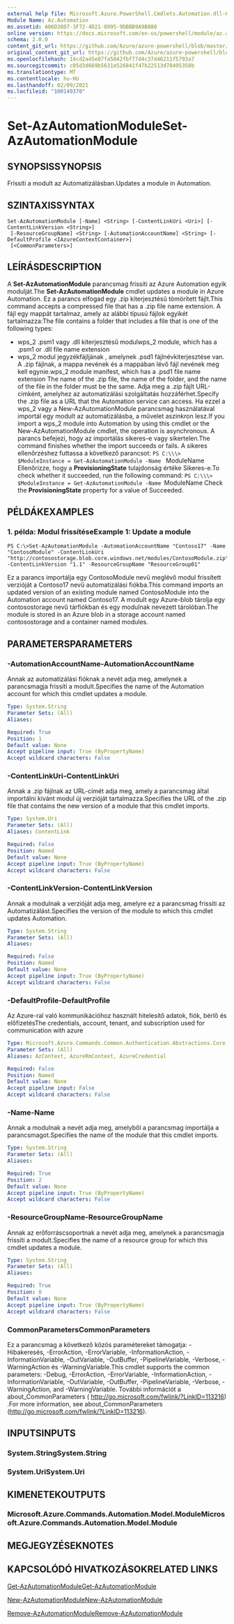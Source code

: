 ```yaml
---
external help file: Microsoft.Azure.PowerShell.Cmdlets.Automation.dll-Help.xml
Module Name: Az.Automation
ms.assetid: A06D36D7-3F72-4D21-8995-9DBBB9A9B880
online version: https://docs.microsoft.com/en-us/powershell/module/az.automation/set-azautomationmodule
schema: 2.0.0
content_git_url: https://github.com/Azure/azure-powershell/blob/master/src/Automation/Automation/help/Set-AzAutomationModule.md
original_content_git_url: https://github.com/Azure/azure-powershell/blob/master/src/Automation/Automation/help/Set-AzAutomationModule.md
ms.openlocfilehash: 14cd2a45e87fa5042fbf77d4c37d46211f5793a7
ms.sourcegitcommit: c05d3d669b5631e526841f47b22513d78495350b
ms.translationtype: MT
ms.contentlocale: hu-HU
ms.lasthandoff: 02/09/2021
ms.locfileid: "100149370"
---
```

# <span data-ttu-id="9fcaa-101">Set-AzAutomationModule</span><span class="sxs-lookup"><span data-stu-id="9fcaa-101">Set-AzAutomationModule</span></span>

## <span data-ttu-id="9fcaa-102">SYNOPSIS</span><span class="sxs-lookup"><span data-stu-id="9fcaa-102">SYNOPSIS</span></span>
<span data-ttu-id="9fcaa-103">Frissíti a modult az Automatizálásban.</span><span class="sxs-lookup"><span data-stu-id="9fcaa-103">Updates a module in Automation.</span></span>

## <span data-ttu-id="9fcaa-104">SZINTAXIS</span><span class="sxs-lookup"><span data-stu-id="9fcaa-104">SYNTAX</span></span>

```
Set-AzAutomationModule [-Name] <String> [-ContentLinkUri <Uri>] [-ContentLinkVersion <String>]
 [-ResourceGroupName] <String> [-AutomationAccountName] <String> [-DefaultProfile <IAzureContextContainer>]
 [<CommonParameters>]
```

## <span data-ttu-id="9fcaa-105">LEÍRÁS</span><span class="sxs-lookup"><span data-stu-id="9fcaa-105">DESCRIPTION</span></span>
<span data-ttu-id="9fcaa-106">A **Set-AzAutomationModule** parancsmag frissíti az Azure Automation egyik modulját.</span><span class="sxs-lookup"><span data-stu-id="9fcaa-106">The **Set-AzAutomationModule** cmdlet updates a module in Azure Automation.</span></span>
<span data-ttu-id="9fcaa-107">Ez a parancs elfogad egy .zip kiterjesztésű tömörített fájlt.</span><span class="sxs-lookup"><span data-stu-id="9fcaa-107">This command accepts a compressed file that has a .zip file name extension.</span></span>
<span data-ttu-id="9fcaa-108">A fájl egy mappát tartalmaz, amely az alábbi típusú fájlok egyikét tartalmazza:</span><span class="sxs-lookup"><span data-stu-id="9fcaa-108">The file contains a folder that includes a file that is one of the following types:</span></span> 
- <span data-ttu-id="9fcaa-109">wps_2 .psm1 vagy .dll kiterjesztésű modul</span><span class="sxs-lookup"><span data-stu-id="9fcaa-109">wps_2 module, which has a .psm1 or .dll file name extension</span></span> 
- <span data-ttu-id="9fcaa-110">wps_2 modul jegyzékfájljának , amelynek .psd1 fájlnévkiterjesztése van. A .zip fájlnak, a mappa nevének és a mappában lévő fájl nevének meg kell egynie.</span><span class="sxs-lookup"><span data-stu-id="9fcaa-110">wps_2 module manifest, which has a .psd1 file name extension The name of the .zip file, the name of the folder, and the name of the file in the folder must be the same.</span></span>
<span data-ttu-id="9fcaa-111">Adja meg a .zip fájlt URL-címként, amelyhez az automatizálási szolgáltatás hozzáférhet.</span><span class="sxs-lookup"><span data-stu-id="9fcaa-111">Specify the .zip file as a URL that the Automation service can access.</span></span>
<span data-ttu-id="9fcaa-112">Ha ezzel a wps_2 vagy a New-AzAutomationModule parancsmag használatával importál egy modult az automatizálásba, a művelet aszinkron lesz.</span><span class="sxs-lookup"><span data-stu-id="9fcaa-112">If you import a wps_2 module into Automation by using this cmdlet or the New-AzAutomationModule cmdlet, the operation is asynchronous.</span></span>
<span data-ttu-id="9fcaa-113">A parancs befejezi, hogy az importálás sikeres-e vagy sikertelen.</span><span class="sxs-lookup"><span data-stu-id="9fcaa-113">The command finishes whether the import succeeds or fails.</span></span>
<span data-ttu-id="9fcaa-114">A sikeres ellenőrzéshez futtassa a következő parancsot: `PS C:\\\> $ModuleInstance = Get-AzAutomationModule -Name ` ModuleName Ellenőrizze, hogy a **ProvisioningState** tulajdonság értéke Sikeres-e.</span><span class="sxs-lookup"><span data-stu-id="9fcaa-114">To check whether it succeeded, run the following command: `PS C:\\\> $ModuleInstance = Get-AzAutomationModule -Name `ModuleName Check the **ProvisioningState** property for a value of Succeeded.</span></span>

## <span data-ttu-id="9fcaa-115">PÉLDÁK</span><span class="sxs-lookup"><span data-stu-id="9fcaa-115">EXAMPLES</span></span>

### <span data-ttu-id="9fcaa-116">1. példa: Modul frissítése</span><span class="sxs-lookup"><span data-stu-id="9fcaa-116">Example 1: Update a module</span></span>
```
PS C:\>Set-AzAutomationModule -AutomationAccountName "Contoso17" -Name "ContosoModule" -ContentLinkUri "http://contosostorage.blob.core.windows.net/modules/ContosoModule.zip" -ContentLinkVersion "1.1" -ResourceGroupName "ResourceGroup01"
```

<span data-ttu-id="9fcaa-117">Ez a parancs importálja egy ContosoModule nevű meglévő modul frissített verzióját a Contoso17 nevű automatizálási fiókba.</span><span class="sxs-lookup"><span data-stu-id="9fcaa-117">This command imports an updated version of an existing module named ContosoModule into the Automation account named Contoso17.</span></span>  <span data-ttu-id="9fcaa-118">A modult egy Azure-blob tárolja egy contosostorage nevű tárfiókban és egy modulnak nevezett tárolóban.</span><span class="sxs-lookup"><span data-stu-id="9fcaa-118">The module is stored in an Azure blob in a storage account named contosostorage and a container named modules.</span></span>

## <span data-ttu-id="9fcaa-119">PARAMETERS</span><span class="sxs-lookup"><span data-stu-id="9fcaa-119">PARAMETERS</span></span>

### <span data-ttu-id="9fcaa-120">-AutomationAccountName</span><span class="sxs-lookup"><span data-stu-id="9fcaa-120">-AutomationAccountName</span></span>
<span data-ttu-id="9fcaa-121">Annak az automatizálási fióknak a nevét adja meg, amelynek a parancsmagja frissíti a modult.</span><span class="sxs-lookup"><span data-stu-id="9fcaa-121">Specifies the name of the Automation account for which this cmdlet updates a module.</span></span>

```yaml
Type: System.String
Parameter Sets: (All)
Aliases:

Required: True
Position: 1
Default value: None
Accept pipeline input: True (ByPropertyName)
Accept wildcard characters: False
```

### <span data-ttu-id="9fcaa-122">-ContentLinkUri</span><span class="sxs-lookup"><span data-stu-id="9fcaa-122">-ContentLinkUri</span></span>
<span data-ttu-id="9fcaa-123">Annak a .zip fájlnak az URL-címét adja meg, amely a parancsmag által importálni kívánt modul új verzióját tartalmazza.</span><span class="sxs-lookup"><span data-stu-id="9fcaa-123">Specifies the URL of the .zip file that contains the new version of a module that this cmdlet imports.</span></span>

```yaml
Type: System.Uri
Parameter Sets: (All)
Aliases: ContentLink

Required: False
Position: Named
Default value: None
Accept pipeline input: True (ByPropertyName)
Accept wildcard characters: False
```

### <span data-ttu-id="9fcaa-124">-ContentLinkVersion</span><span class="sxs-lookup"><span data-stu-id="9fcaa-124">-ContentLinkVersion</span></span>
<span data-ttu-id="9fcaa-125">Annak a modulnak a verzióját adja meg, amelyre ez a parancsmag frissíti az Automatizálást.</span><span class="sxs-lookup"><span data-stu-id="9fcaa-125">Specifies the version of the module to which this cmdlet updates Automation.</span></span>

```yaml
Type: System.String
Parameter Sets: (All)
Aliases:

Required: False
Position: Named
Default value: None
Accept pipeline input: True (ByPropertyName)
Accept wildcard characters: False
```

### <span data-ttu-id="9fcaa-126">-DefaultProfile</span><span class="sxs-lookup"><span data-stu-id="9fcaa-126">-DefaultProfile</span></span>
<span data-ttu-id="9fcaa-127">Az Azure-ral való kommunikációhoz használt hitelesítő adatok, fiók, bérlő és előfizetés</span><span class="sxs-lookup"><span data-stu-id="9fcaa-127">The credentials, account, tenant, and subscription used for communication with azure</span></span>

```yaml
Type: Microsoft.Azure.Commands.Common.Authentication.Abstractions.Core.IAzureContextContainer
Parameter Sets: (All)
Aliases: AzContext, AzureRmContext, AzureCredential

Required: False
Position: Named
Default value: None
Accept pipeline input: False
Accept wildcard characters: False
```

### <span data-ttu-id="9fcaa-128">-Name</span><span class="sxs-lookup"><span data-stu-id="9fcaa-128">-Name</span></span>
<span data-ttu-id="9fcaa-129">Annak a modulnak a nevét adja meg, amelyből a parancsmag importálja a parancsmagot.</span><span class="sxs-lookup"><span data-stu-id="9fcaa-129">Specifies the name of the module that this cmdlet imports.</span></span>

```yaml
Type: System.String
Parameter Sets: (All)
Aliases:

Required: True
Position: 2
Default value: None
Accept pipeline input: True (ByPropertyName)
Accept wildcard characters: False
```

### <span data-ttu-id="9fcaa-130">-ResourceGroupName</span><span class="sxs-lookup"><span data-stu-id="9fcaa-130">-ResourceGroupName</span></span>
<span data-ttu-id="9fcaa-131">Annak az erőforráscsoportnak a nevét adja meg, amelynek a parancsmagja frissíti a modult.</span><span class="sxs-lookup"><span data-stu-id="9fcaa-131">Specifies the name of a resource group for which this cmdlet updates a module.</span></span>

```yaml
Type: System.String
Parameter Sets: (All)
Aliases:

Required: True
Position: 0
Default value: None
Accept pipeline input: True (ByPropertyName)
Accept wildcard characters: False
```

### <span data-ttu-id="9fcaa-132">CommonParameters</span><span class="sxs-lookup"><span data-stu-id="9fcaa-132">CommonParameters</span></span>
<span data-ttu-id="9fcaa-133">Ez a parancsmag a következő közös paramétereket támogatja: -Hibakeresés, -ErrorAction, -ErrorVariable, -InformationAction, -InformationVariable, -OutVariable, -OutBuffer, -PipelineVariable, -Verbose, -WarningAction és -WarningVariable.</span><span class="sxs-lookup"><span data-stu-id="9fcaa-133">This cmdlet supports the common parameters: -Debug, -ErrorAction, -ErrorVariable, -InformationAction, -InformationVariable, -OutVariable, -OutBuffer, -PipelineVariable, -Verbose, -WarningAction, and -WarningVariable.</span></span> <span data-ttu-id="9fcaa-134">További információt a about_CommonParameters ( http://go.microsoft.com/fwlink/?LinkID=113216) .</span><span class="sxs-lookup"><span data-stu-id="9fcaa-134">For more information, see about_CommonParameters (http://go.microsoft.com/fwlink/?LinkID=113216).</span></span>

## <span data-ttu-id="9fcaa-135">INPUTS</span><span class="sxs-lookup"><span data-stu-id="9fcaa-135">INPUTS</span></span>

### <span data-ttu-id="9fcaa-136">System.String</span><span class="sxs-lookup"><span data-stu-id="9fcaa-136">System.String</span></span>

### <span data-ttu-id="9fcaa-137">System.Uri</span><span class="sxs-lookup"><span data-stu-id="9fcaa-137">System.Uri</span></span>

## <span data-ttu-id="9fcaa-138">KIMENETEK</span><span class="sxs-lookup"><span data-stu-id="9fcaa-138">OUTPUTS</span></span>

### <span data-ttu-id="9fcaa-139">Microsoft.Azure.Commands.Automation.Model.Module</span><span class="sxs-lookup"><span data-stu-id="9fcaa-139">Microsoft.Azure.Commands.Automation.Model.Module</span></span>

## <span data-ttu-id="9fcaa-140">MEGJEGYZÉSEK</span><span class="sxs-lookup"><span data-stu-id="9fcaa-140">NOTES</span></span>

## <span data-ttu-id="9fcaa-141">KAPCSOLÓDÓ HIVATKOZÁSOK</span><span class="sxs-lookup"><span data-stu-id="9fcaa-141">RELATED LINKS</span></span>

[<span data-ttu-id="9fcaa-142">Get-AzAutomationModule</span><span class="sxs-lookup"><span data-stu-id="9fcaa-142">Get-AzAutomationModule</span></span>](./Get-AzAutomationModule.md)

[<span data-ttu-id="9fcaa-143">New-AzAutomationModule</span><span class="sxs-lookup"><span data-stu-id="9fcaa-143">New-AzAutomationModule</span></span>](./New-AzAutomationModule.md)

[<span data-ttu-id="9fcaa-144">Remove-AzAutomationModule</span><span class="sxs-lookup"><span data-stu-id="9fcaa-144">Remove-AzAutomationModule</span></span>](./Remove-AzAutomationModule.md)


